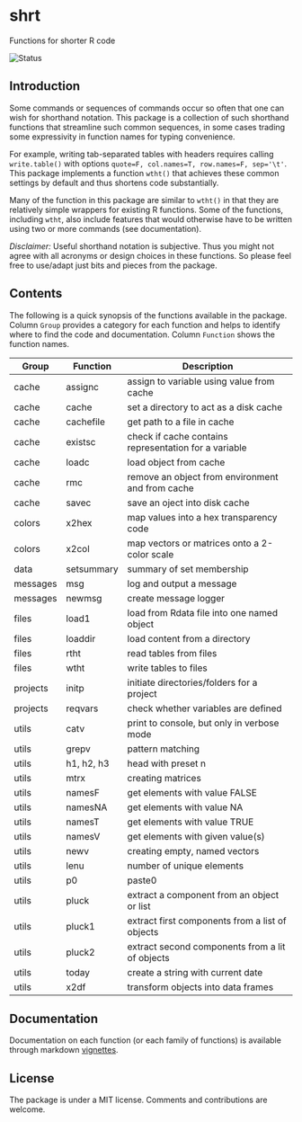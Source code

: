 # shrt
Functions for shorter R code

![Status](https://travis-ci.org/tkonopka/shrt.svg?branch=master)


## Introduction

Some commands or sequences of commands occur so often that one can wish for
shorthand notation. This package is a collection of such shorthand functions
that streamline such common sequences, in some cases trading some expressivity
in function names for typing convenience.

For example, writing tab-separated tables with headers requires calling `write.table()` 
with options `quote=F, col.names=T, row.names=F, sep='\t'`. This package 
implements a function `wtht()` that achieves these common settings by default 
and thus shortens code substantially. 

Many of the function in this package are similar to `wtht()` in that they 
are relatively simple wrappers for existing R functions. Some of the functions, 
including `wtht`, also include features that would otherwise have to be written 
using two or more commands (see documentation).

*Disclaimer:* Useful shorthand notation is subjective. Thus you might not 
agree with all acronyms or design choices in these functions. So please 
feel free to use/adapt just bits and pieces from the package.


## Contents

The following is a quick synopsis of the functions available in the package. 
Column `Group` provides a category for each function and helps to identify where 
to find the code and documentation. Column `Function` shows the function names. 

 Group | Function | Description 
 --- | --- | ---
 cache | assignc | assign to variable using value from cache
 cache | cache | set a directory to act as a disk cache
 cache | cachefile | get path to a file in cache
 cache | existsc | check if cache contains representation for a variable
 cache | loadc | load object from cache
 cache | rmc | remove an object from environment and from cache
 cache | savec | save an oject into disk cache
 colors | x2hex | map values into a hex transparency code
 colors | x2col | map vectors or matrices onto a 2-color scale
 data | setsummary | summary of set membership
 messages | msg | log and output a message 
 messages | newmsg | create message logger 
 files | load1 | load from Rdata file into one named object
 files | loaddir | load content from a directory
 files | rtht | read tables from files 
 files | wtht | write tables to files 
 projects | initp | initiate directories/folders for a project
 projects | reqvars | check whether variables are defined
 utils | catv | print to console, but only in verbose mode
 utils | grepv | pattern matching 
 utils | h1, h2, h3 | head with preset n
 utils | mtrx | creating matrices 
 utils | namesF | get elements with value FALSE
 utils | namesNA | get elements with value NA
 utils | namesT | get elements with value TRUE
 utils | namesV | get elements with given value(s)
 utils | newv | creating empty, named vectors 
 utils | lenu | number of unique elements
 utils | p0 | paste0
 utils | pluck | extract a component from an object or list
 utils | pluck1 | extract first components from a list of objects
 utils | pluck2 | extract second components from a lit of objects
 utils | today | create a string with current date
 utils | x2df | transform objects into data frames



## Documentation

Documentation on each function (or each family of functions) is available through 
markdown [vignettes](https://github.com/tkonopka/shrt/tree/master/inst/doc).


## License

The package is under a MIT license. Comments and contributions are welcome. 

